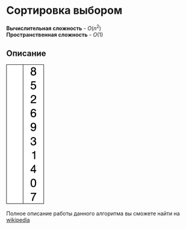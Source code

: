# Сортировка выбором
**Вычислительная сложность** - $O(n^2)$<br>
**Пространственная сложность** - $O(1)$

## Описание
![Принцип работы алгоритма](assets/Selection-Sort-Animation.gif)

Полное описание работы данного алгоритма вы сможете найти на [wikipedia](https://ru.wikipedia.org/wiki/Сортировка_выбором)